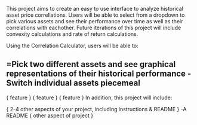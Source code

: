This project aims to create an easy to use interface to analyze historical asset price correllations. Users will be able to select from a dropdown to pick various assets and see their performance over time as well as their correlations with eachother. Future iterations of this project will include convexity calculations and rate of return calculations. 

Using the Correlation Calculator, users will be able to:

=Pick two different assets and see graphical representations of their historical performance 
-Switch individual assets piecemeal
-
{ feature }
{ feature }
{ feature }
In addition, this project will include:

{ 2-4 other aspects of your project, including instructions & README }
-A README
{ other aspect of project }